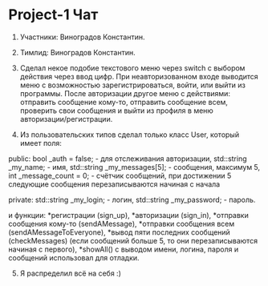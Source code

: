 # Project-1 Чат

1. Участники: Виноградов Константин.

2. Тимлид: Виноградов Константин.

3. Сделал некое подобие текстового меню через switch с выбором действия через ввод цифр. При неавторизованном входе выводится меню с возможностью зарегистрироваться, войти, или выйти из программы. После авторизации другое меню с действиями: отправить сообщение кому-то, отправить сообщение всем, проверить свои сообщения и выйти из профиля в меню авторизации/регистрации.

4. Из пользовательских типов сделал только класс User, который имеет поля:

  public: bool _auth = false; - для отслеживания авторизации, std::string _my_name; - имя, std::string _my_messages[5]; - сообщения, максимум 5, 
  int _message_count = 0; - счётчик сообщений, при достижении 5 следующие сообщения перезаписываются начиная с начала

  private: std::string _my_login; - логин, std::string _my_password; - пароль.

  и функции: *регистрации (sign_up), *авторизации (sign_in), *отправки сообщения кому-то (sendAMessage), *отправки сообщения всем (sendAMessageToEveryone), 
  *вывод пяти последних сообщений (checkMessages) (если сообщений больше 5, то они перезаписываются начиная с первого), 
  *showAll() с выводом имени, логина, пароля и сообщений использовал для отладки.

5. Я распределил всё на себя :)
